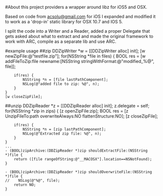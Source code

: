 #About
this project providers a wrapper around libz for iOS5 and OSX.

Based on code from acsolu@gmail.com for iOS I expanded and modified it to work as a 'drop-in' static library for OSX 10.7 and IOS 5.

I split the code into a Writer and a Reader, added a proper Delegate that gets asked about what to extract and and made the original framework to work with ARC, compile as a separate lib and use ARC. 

#example usage
##zip
	DDZipWriter *w = [[DDZipWriter alloc] init];
	[w newZipFile:@"testfile.zip"];
	for(NSString *file in files) {
	    BOOL res = [w addFileToZip:file newname:[NSString stringWithFormat:@"modified_%@", file]];
    
	    if(res) {
	        NSString *n = [file lastPathComponent];
	        NSLog(@"added file to zip: %@", n);
	    }       
	}
	[w closeZipFile];

##unzip
	DDZipReader *z = [[DDZipReader alloc] init];
	z.delegate = self;
	for(NSString *zip in zips) {
	    [z openZipFile:zip];
	    BOOL res = [z UnzipFileTo:path overwriteAlways:NO flattenStructure:NO];
	    [z closeZipFile];

	    if(res) {
	        NSString *n = [zip lastPathComponent];
	        NSLog(@"Extracted zip file: %@", n);
	    }       
	}
	...
	- (BOOL)zipArchive:(DDZipReader *)zip shouldExtractFile:(NSString *)file {
	    return ([file rangeOfString:@"__MACOSX"].location==NSNotFound);
	}

	- (BOOL)zipArchive:(DDZipReader *)zip shouldOverwriteFile:(NSString *)file {
	//    NSLog(@"%@", file);
	    return NO;
	}

	